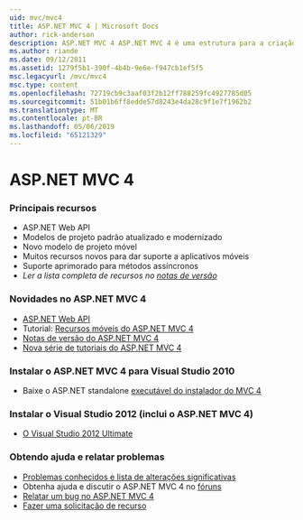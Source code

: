 ```yaml
---
uid: mvc/mvc4
title: ASP.NET MVC 4 | Microsoft Docs
author: rick-anderson
description: ASP.NET MVC 4 ASP.NET MVC 4 é uma estrutura para a criação de aplicativos web escalonáveis baseados em padrões, usando padrões de design bem estabelecidos e o poder do AS....
ms.author: riande
ms.date: 09/12/2011
ms.assetid: 1279f5b1-390f-4b4b-9e6e-f947cb1ef5f5
msc.legacyurl: /mvc/mvc4
msc.type: content
ms.openlocfilehash: 72719cb9c3aaf03f2b12ff788259fc4927785d05
ms.sourcegitcommit: 51b01b6ff8edde57d8243e4da28c9f1e7f1962b2
ms.translationtype: MT
ms.contentlocale: pt-BR
ms.lasthandoff: 05/06/2019
ms.locfileid: "65121329"
---
```

# <a name="aspnet-mvc-4"></a>ASP.NET MVC 4

### <a name="top-features"></a>Principais recursos

- ASP.NET Web API
- Modelos de projeto padrão atualizado e modernizado
- Novo modelo de projeto móvel
- Muitos recursos novos para dar suporte a aplicativos móveis
- Suporte aprimorado para métodos assíncronos
- *Ler a lista completa de recursos no [notas de versão](../whitepapers/mvc4-release-notes.md)*

### <a name="whats-new-in-aspnet-mvc-4"></a>Novidades no ASP.NET MVC 4

- [ASP.NET Web API](../web-api/index.md)
- Tutorial: [Recursos móveis do ASP.NET MVC 4](overview/older-versions/aspnet-mvc-4-mobile-features.md)
- [Notas de versão do ASP.NET MVC 4](../whitepapers/mvc4-release-notes.md)
- [Nova série de tutoriais do ASP.NET MVC 4](overview/older-versions/getting-started-with-aspnet-mvc4/intro-to-aspnet-mvc-4.md)

### <a name="install-aspnet-mvc-4-for-visual-studio-2010"></a>Instalar o ASP.NET MVC 4 para Visual Studio 2010

- Baixe o ASP.NET standalone [executável do instalador do MVC 4](https://www.microsoft.com/download/details.aspx?id=30683)

### <a name="install-visual-studio-2012-includes-aspnet-mvc-4"></a>Instalar o Visual Studio 2012 (inclui o ASP.NET MVC 4)

- [O Visual Studio 2012 Ultimate](https://go.microsoft.com/fwlink/?linkid=247148)

### <a name="getting-help-and-reporting-issues"></a>Obtendo ajuda e relatar problemas

- [Problemas conhecidos e lista de alterações significativas](../whitepapers/mvc4-release-notes.md#_Toc303253815)
- Obtenha ajuda e discutir o ASP.NET MVC 4 no [fóruns](https://forums.asp.net/1146.aspx)
- [Relatar um bug no ASP.NET MVC 4](https://github.com/aspnet/AspNetWebStack/issues)
- [Fazer uma solicitação de recurso](http://aspnet.uservoice.com/forums/41201-asp-net-mvc)
